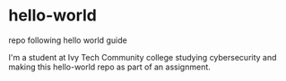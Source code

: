 # hello-world
repo following hello world guide

I'm a student at Ivy Tech Community college studying cybersecurity and making this hello-world repo as part of an assignment.
